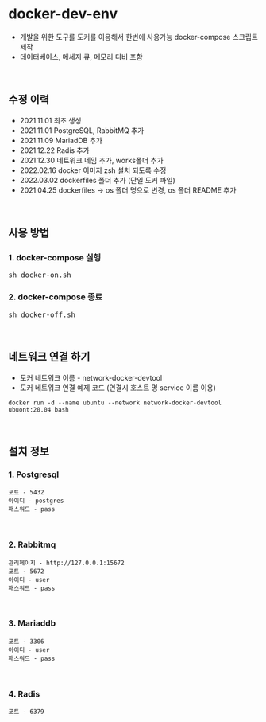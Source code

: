 # docker-dev-env
* 개발을 위한 도구를 도커를 이용해서 한번에 사용가능 docker-compose 스크립트 제작
* 데이터베이스, 메세지 큐, 메모리 디비 포함

</br>

## 수정 이력
* 2021.11.01 최초 생성
* 2021.11.01 PostgreSQL, RabbitMQ 추가
* 2021.11.09 MariadDB 추가
* 2021.12.22 Radis 추가
* 2021.12.30 네트워크 네임 추가, works폴더 추가
* 2022.02.16 docker 이미지 zsh 설치 되도록 수정
* 2022.03.02 dockerfiles 폴더 추가 (단일 도커 파일)
* 2021.04.25 dockerfiles -> os 폴더 명으로 변경, os 폴더 README 추가

</br>

## 사용 방법 
### 1. docker-compose 실행
<pre>
sh docker-on.sh
</pre>

### 2. docker-compose 종료
<pre>
sh docker-off.sh
</pre>

</br>

## 네트워크 연결 하기
+ 도커 네트워크 이름 - network-docker-devtool
+ 도커 네트워크 연결 예제 코드 (연결시 호스트 명 service 이름 이용)
```
docker run -d --name ubuntu --network network-docker-devtool ubuont:20.04 bash
```
</br>

## 설치 정보
### 1. Postgresql
```
포트 - 5432
아이디 - postgres
패스워드 - pass
```

</br>

### 2. Rabbitmq
```
관리페이지 - http://127.0.0.1:15672
포트 - 5672
아이디 - user
패스워드 - pass
```
</br>

### 3. Mariaddb
```
포트 - 3306
아이디 - user
패스워드 - pass
```

</br>

### 4. Radis
```
포트 - 6379
```
